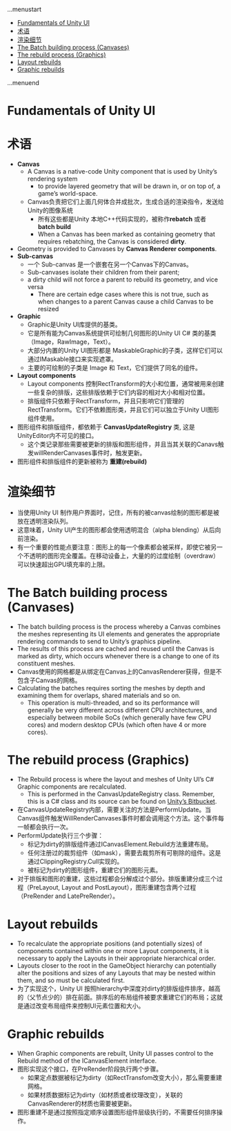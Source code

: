 ...menustart

- [Fundamentals of Unity UI](#1dfc0817fb1b2cab37c5877272360d75)
- [术语](#6d5c26750224532b44582db82a984403)
- [渲染细节](#2a168379a54008088b779159b876072f)
- [The Batch building process (Canvases)](#919839be384cb16c603fcf7941d47a2b)
- [The rebuild process (Graphics)](#4b236b0defe0140ab7c6ca4d6eb9ce03)
- [Layout rebuilds](#48573fb33426281a66a7df414d308adf)
- [Graphic rebuilds](#3bb07e02843305c2da7e77bb4877f16b)

...menuend


<h2 id="1dfc0817fb1b2cab37c5877272360d75"></h2>


# Fundamentals of Unity UI

<h2 id="6d5c26750224532b44582db82a984403"></h2>


# 术语

- **Canvas**
    - A Canvas is a native-code Unity component that is used by Unity’s rendering system
        - to provide layered geometry that will be drawn in, or on top of, a game’s world-space.
    - Canvas负责把它们上面几何体合并成批次，生成合适的渲染指令，发送给Unity的图像系统
        - 所有这些都是Unity 本地C++代码实现的，被称作**rebatch** 或者 **batch build** 
        - When a Canvas has been marked as containing geometry that requires rebatching, the Canvas is considered **dirty**.
- Geometry is provided to Canvases by **Canvas Renderer components**.
- **Sub-canvas** 
    - 一个 Sub-canvas 是一个嵌套在另一个Canvas下的Canvas。
    - Sub-canvases isolate their children from their parent; 
    - a dirty child will not force a parent to rebuild its geometry, and vice versa
        - There are certain edge cases where this is not true, such as when changes to a parent Canvas cause a child Canvas to be resized
- **Graphic** 
    - Graphic是Unity UI库提供的基类。
    - 它是所有能为Canvas系统提供可绘制几何图形的Unity UI C# 类的基类（Image，RawImage，Text）。
    - 大部分内置的Unity UI图形都是 MaskableGraphic的子类，这样它们可以通过IMaskable接口来实现遮罩。
    - 主要的可绘制的子类是 Image 和 Text，它们提供了同名的组件。
- **Layout components**
    - Layout components 控制RectTransform的大小和位置，通常被用来创建一些复杂的排版，这些排版依赖于它们内容的相对大小和相对位置。
    - 排版组件只依赖于RectTransform，并且只影响它们管理的RectTransform。它们不依赖图形类，并且它们可以独立于Unity UI图形组件使用。
- 图形组件和排版组件，都依赖于 **CanvasUpdateRegistry** 类, 这是UnityEditor内不可见的接口。
    - 这个类记录那些需要被更新的排版和图形组件，并且当其关联的Canavs触发willRenderCanvases事件时，触发更新。
- 图形组件和排版组件的更新被称为 **重建(rebuild)**


<h2 id="2a168379a54008088b779159b876072f"></h2>


# 渲染细节

- 当使用Unity UI 制作用户界面时，记住，所有的被canvas绘制的图形都是被放在透明渲染队列。
- 这意味着，Unity UI产生的图形都会使用透明混合（alpha blending）从后向前渲染。
- 有一个重要的性能点要注意：图形上的每一个像素都会被采样，即使它被另一个不透明的图形完全覆盖。在移动设备上，大量的的过度绘制（overdraw）可以快速超出GPU填充率的上限。

<h2 id="919839be384cb16c603fcf7941d47a2b"></h2>


# The Batch building process (Canvases)

- The batch building process is the process whereby a Canvas combines the meshes representing its UI elements and generates the appropriate rendering commands to send to Unity’s graphics pipeline. 
- The results of this process are cached and reused until the Canvas is marked as dirty, which occurs whenever there is a change to one of its constituent meshes.
- Canvas使用的网格都是从绑定在Canvas上的CanvasRenderer获得，但是不包含子Canvas的网格。
- Calculating the batches requires sorting the meshes by depth and examining them for overlaps, shared materials and so on. 
    - This operation is multi-threaded, and so its performance will generally be very different across different CPU architectures, and especially between mobile SoCs (which generally have few CPU cores) and modern desktop CPUs (which often have 4 or more cores).

<h2 id="4b236b0defe0140ab7c6ca4d6eb9ce03"></h2>


# The rebuild process (Graphics)

- The Rebuild process is where the layout and meshes of Unity UI’s C# Graphic components are recalculated. 
    - This is performed in the CanvasUpdateRegistry class. Remember, this is a C# class and its source can be found on [Unity’s Bitbucket](https://bitbucket.org/Unity-Technologies/ui/).
- 在CanvasUpdateRegistry内部，需要关注的方法是PerformUpdate。当Canvas组件触发WillRenderCanvases事件时都会调用这个方法。这个事件每一帧都会执行一次。
- PerformUpdate执行三个步骤：
    - 标记为dirty的排版组件通过ICanvasElement.Rebuild方法重建布局。
    - 任何注册过的裁剪组件（如mask），需要去裁剪所有可剔除的组件。这是通过ClippingRegistry.Cull实现的。
    - 被标记为dirty的图形组件，重建它们的图形元素。
- 对于排版和图形的重建，这些过程都会分解成过个部分。排版重建分成三个过程（PreLayout, Layout and PostLayout），图形重建包含两个过程（PreRender and LatePreRender）。

<h2 id="48573fb33426281a66a7df414d308adf"></h2>


# Layout rebuilds

- To recalculate the appropriate positions (and potentially sizes) of components contained within one or more Layout components, it is necessary to apply the Layouts in their appropriate hierarchical order. 
- Layouts closer to the root in the GameObject hierarchy can potentially alter the positions and sizes of any Layouts that may be nested within them, and so must be calculated first.
- 为了实现这个，Unity UI 按照hierarchy中深度对dirty的排版组件排序，越高的（父节点少的）排在前面。排序后的布局组件被要求重建它们的布局；这就是通过改变布局组件来控制UI元素位置和大小。

<h2 id="3bb07e02843305c2da7e77bb4877f16b"></h2>


# Graphic rebuilds

- When Graphic components are rebuilt, Unity UI passes control to the Rebuild method of the ICanvasElement interface. 
- 图形实现这个接口，在PreRender阶段执行两个步骤。
    - 如果定点数据被标记为dirty（如RectTransfom改变大小），那么需要重建网格。
    - 如果材质数据标记为dirty（如材质或者纹理改变），关联的CanvasRenderer的材质也需要被更新。
- 图形重建不是通过按照指定顺序设置图形组件层级执行的，不需要任何排序操作。






